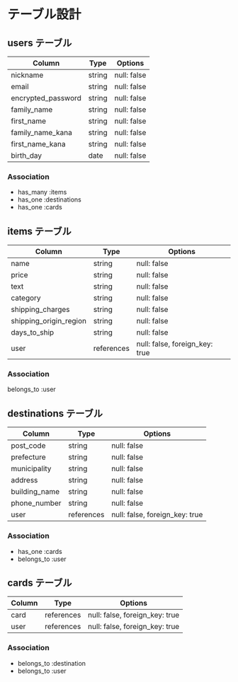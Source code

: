 # テーブル設計

## users テーブル

| Column             | Type   | Options     |
| ------------------ | ------ | ----------- |
| nickname           | string | null: false |
| email              | string | null: false |
| encrypted_password | string | null: false |
| family_name        | string | null: false |
| first_name         | string | null: false |
| family_name_kana   | string | null: false |
| first_name_kana    | string | null: false |
| birth_day          | date   | null: false |


### Association

- has_many :items
- has_one :destinations
- has_one :cards

## items テーブル

| Column                 | Type   | Options     |
| ------------------     | ------ | ----------- |
| name                   | string | null: false |
| price                  | string | null: false |
| text                   | string | null: false |
| category               | string | null: false |
| shipping_charges       | string | null: false |
| shipping_origin_region | string | null: false |
| days_to_ship           | string | null: false |
| user                   | references | null: false, foreign_key: true |

### Association

belongs_to :user

## destinations テーブル

| Column             | Type   | Options     |
| ------------------ | ------ | ----------- |
| post_code          | string | null: false |
| prefecture         | string | null: false |
| municipality       | string | null: false |
| address            | string | null: false |
| building_name      | string | null: false |
| phone_number       | string | null: false |
| user               | references | null: false, foreign_key: true |

### Association

- has_one :cards
- belongs_to :user

## cards テーブル

| Column             | Type      | Options     |
| ------------------ | --------- | ----------- |
| card               | references | null: false, foreign_key: true |
| user               | references | null: false, foreign_key: true |

### Association

- belongs_to :destination
- belongs_to :user